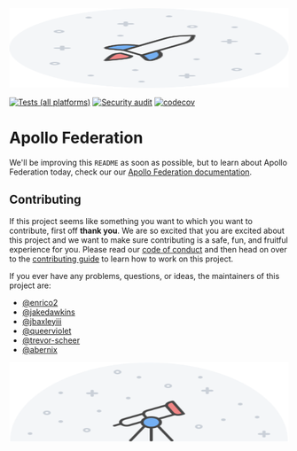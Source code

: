 <img src="https://raw.githubusercontent.com/apollographql/space-kit/main/src/illustrations/svgs/rocket1.svg" width="100%" height="144">

[![Tests (all platforms)](https://github.com/apollographql/federation/workflows/Tests%20(all%20platforms)/badge.svg)](https://github.com/apollographql/federation/actions?query=branch%3Amain+workflow%3A%22Tests+%28all+platforms%29%22)
[![Security audit](https://github.com/apollographql/federation/workflows/Security%20audit/badge.svg)](https://github.com/apollographql/federation/actions?query=workflow%3A%22Security+audit%22)
[![codecov](https://codecov.io/gh/apollographql/federation/branch/main/graph/badge.svg)](https://codecov.io/gh/apollographql/federation)

# Apollo Federation

We'll be improving this `README` as soon as possible, but to learn about Apollo Federation today, check our our [Apollo Federation documentation](https://www.apollographql.com/docs/apollo-server/federation/introduction/).

## Contributing

If this project seems like something you want to which you want to contribute, first off **thank you**. We are so excited that you are excited about this project and we want to make sure contributing is a safe, fun, and fruitful experience for you. Please read our [code of conduct](https://www.apollographql.com/docs/community/code-of-conduct/) and then head on over to the [contributing guide](./CONTRIBUTING.md) to learn how to work on this project.

If you ever have any problems, questions, or ideas, the maintainers of this project are:

- [@enrico2](https://github.com/enrico2)
- [@jakedawkins](https://github.com/jakedawkins)
- [@jbaxleyiii](https://github.com/jbaxleyiii)
- [@queerviolet](https://github.com/queerviolet)
- [@trevor-scheer](https://github.com/trevor-scheer)
- [@abernix](https://github.com/abernix)

<img src="https://raw.githubusercontent.com/apollographql/space-kit/main/src/illustrations/svgs/telescope.svg" width="100%" height="144">

